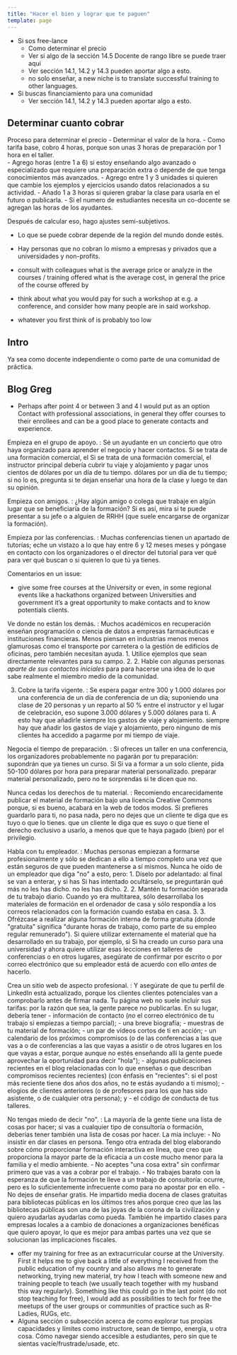 ```yaml
---
title: "Hacer el bien y lograr que te paguen"
template: page
---
```


- Si sos free-lance
  - Como determinar el precio
  - Ver si algo de la sección 14.5 Docente de rango libre se puede traer aqui
  - Ver sección 14.1, 14.2 y 14.3 pueden aportar algo a esto.
  - no solo enseñar, a new niche is to translate successful training to other languages.
- Si buscas financiamiento para una comunidad
  - Ver sección 14.1, 14.2 y 14.3 pueden aportar algo a esto.


## Determinar cuanto cobrar

Proceso para determinar el precio
	- Determinar el valor de la hora. 
	- Como tarifa base, cobro 4 horas, porque son unas 3 horas de preparación por 1 hora en el taller.  
	- Agrego horas (entre 1 a 6) si estoy enseñando algo avanzado o especializado que requiere una preparación extra o depende de que tenga conocimientos más avanzados.
    - Agrego entre 1 y 3 unidades si quieren que cambie los ejemplos y ejercicios usando datos relacionados a su actividad.
    - Añado 1 a 3 horas si quieren grabar la clase para usarla en el futuro o publicarla.
    - Si el numero de estudiantes necesita un co-docente se agregan las horas de los ayudantes.

Después de calcular eso, hago ajustes semi-subjetivos.  

- Lo que se puede cobrar depende de la región del mundo donde estés.
- Hay personas que no cobran lo mismo a empresas y privados que a universidades y non-profits.

- consult with colleagues what is the average price or analyze in the courses / training offered what is the average cost, in general the price of the course offered by 
- think about what you would pay for such a workshop at e.g. a conference, and consider how many people are in said workshop. 
- whatever you first think of is probably too low


## Intro

Ya sea como docente independiente o como parte de una comunidad de práctica.

## Blog Greg

- Perhaps after point 4 or between 3 and 4 I would put as an option Contact with professional associations, in general they offer courses to their enrollees and can be a good place to generate contacts and experience.

Empieza en el grupo de apoyo.
:   Sé un ayudante en un concierto que otro haya organizado para aprender el
    negocio y hacer contactos.  Si se trata de una formación comercial, el
    Si se trata de una formación comercial, el instructor principal debería cubrir tu viaje y alojamiento y pagar unos cientos de dólares por un día de tu tiempo.
    dólares por un día de tu tiempo; si no lo es, pregunta si te dejan enseñar
    una hora de la clase y luego te dan su opinión.

Empieza con amigos.
:   ¿Hay algún amigo o colega que trabaje en algún lugar que se beneficiaría de la formación?
    Si es así, mira si te puede presentar a su jefe o a alguien de RRHH
    (que suele encargarse de organizar la formación).

Empieza por las conferencias.
:   Muchas conferencias tienen un apartado de tutorías; eche un vistazo a lo que hay entre 6 y 12 meses
    meses y póngase en contacto con los organizadores o el director del tutorial para ver qué
    para ver qué buscan o si quieren lo que tú ya tienes.
    
Comentarios en un issue: 
 - give some free courses at the University or even, in some regional events like a hackathons organized between Universities and government it’s a great opportunity to make contacts and to know potentials clients.    

Ve donde no están los demás.
:   Muchos académicos en recuperación enseñan programación o ciencia de datos a
    empresas farmacéuticas e instituciones financieras.  Menos piensan en industrias menos
    menos glamurosas como el transporte por carretera o la gestión de edificios de oficinas, pero
    también necesitan ayuda.
    1.  Utilice ejemplos que sean directamente relevantes para su campo.
    2.  2. Hable con algunas personas *aparte de sus contactos iniciales* para
        para hacerse una idea de lo que sabe realmente el miembro medio de la comunidad.

3. Cobre la tarifa vigente.
:   Se espera pagar entre 300 y 1.000 dólares por una conferencia de un día
    de conferencia de un día; suponiendo una clase de 20 personas y un reparto al 50 % entre el
    instructor y el lugar de celebración, eso supone 3.000 dólares y 5.000 dólares para ti.  A esto hay que añadirle siempre los gastos de viaje y alojamiento.
    siempre hay que añadir los gastos de viaje y alojamiento, pero ninguno de mis
    clientes ha accedido a pagarme por mi tiempo de viaje.

Negocia el tiempo de preparación.
:   Si ofreces un taller en una conferencia, los organizadores probablemente
    no pagarán por tu preparación: supondrán que ya tienes un curso.  Si
    Si va a formar a un solo cliente, pida 50-100 dólares por hora para preparar material personalizado.
    preparar material personalizado, pero no te sorprendas si te dicen que no.

Nunca cedas los derechos de tu material.
:   Recomiendo encarecidamente publicar el material de formación bajo una licencia Creative Commons
    porque, si es bueno, acabará en la web de todos modos.
    Si prefieres guardarlo para ti, no pasa nada, pero no dejes que un cliente te diga que es tuyo o que lo tienes.
    que un cliente le diga que es suyo o que tiene el derecho exclusivo a usarlo, a menos que
    que te haya pagado (bien) por el privilegio.

Habla con tu empleador.
:   Muchas personas empiezan a formarse profesionalmente y sólo se dedican a ello
    a tiempo completo una vez que están seguros de que pueden mantenerse a sí mismos.  Nunca he oído
    de un empleador que diga "no" a esto, pero:
    1.  Díselo por adelantado: al final se van a enterar, y si has
        Si has intentado ocultárselo, se preguntarán qué más no les has dicho.
        no les has dicho.
    2.  2. Mantén tu formación separada de tu trabajo diario.  Cuando yo era
        multitarea, sólo desarrollaba los materiales de formación en el ordenador de casa
        y sólo respondía a los correos relacionados con la formación cuando estaba en casa.
    3.  3. Ofrézcase a realizar alguna formación interna de forma gratuita (donde "gratuita" significa "durante
        horas de trabajo, como parte de su empleo regular remunerado").  Si quiere
        utilizar externamente el material que ha desarrollado en su trabajo, por ejemplo, si
        Si ha creado un curso para una universidad y ahora quiere utilizar esas lecciones en
        talleres de conferencias o en otros lugares, asegúrate de confirmar por escrito o por
        correo electrónico que su empleador está de acuerdo con ello *antes* de hacerlo.

Crea un sitio web de aspecto profesional.
:   Y asegúrate de que tu perfil de LinkedIn está actualizado, porque los clientes
    clientes potenciales van a comprobarlo antes de firmar nada.  Tu página web
    no suele incluir sus tarifas: por la razón que sea, la gente parece no
    publicarlas.  En su lugar, debería tener
    - información de contacto (*no* el correo electrónico de tu trabajo si empiezas a tiempo parcial);
    - una breve biografía;
    - muestras de tu material de formación;
    - un par de vídeos cortos de ti en acción;
    - un calendario de los próximos compromisos (o de las conferencias a las que vas a
        o de conferencias a las que vayas a asistir o de otros lugares en los que vayas a estar, porque aunque no estés
        enseñando allí la gente puede aprovechar la oportunidad para decir "hola");
    - algunas publicaciones recientes en el blog relacionadas con lo que enseñas o que describan compromisos recientes
        recientes) (con énfasis en "recientes": si el post más reciente tiene dos años
        dos años, no te estás ayudando a ti mismo);
    - elogios de clientes anteriores (o de profesores para los que has sido asistente, o de cualquier otra persona);
        y
    - el código de conducta de tus talleres.

No tengas miedo de decir "no".
:   La mayoría de la gente tiene una lista de cosas por hacer; si vas a cualquier tipo de
    consultoría o formación, deberías tener también una lista de cosas por hacer.  La mía
    incluye:
    - No insistir en dar clases en persona.  Tengo otra entrada del blog elaborando
        sobre cómo proporcionar formación interactiva en línea, que creo que proporciona
        la mayor parte de la eficacia a un coste mucho menor para la familia y el
        medio ambiente.
    - No aceptes "una cosa extra" sin confirmar primero que vas a
        vas a cobrar por el trabajo.
    - No trabajes barato con la esperanza de que la formación te lleve a un trabajo de consultoría:
        ocurre, pero es lo suficientemente infrecuente como para no apostar por
        en ello.
    - No dejes de enseñar gratis.  He impartido media docena de clases gratuitas para
        bibliotecas públicas en los últimos tres años porque creo que las
        las bibliotecas públicas son una de las joyas de la corona de la civilización y quiero ayudarlas
        ayudarlas como pueda.  También he impartido clases para empresas locales a
        a cambio de donaciones a organizaciones benéficas que quiero apoyar, lo que es mejor
        para ambas partes una vez que se solucionan las implicaciones fiscales.

- offer my training for free as an extracurricular course at the University. First it helps me to give back a little of everything I received from the public education of my country and also allows me to generate networking, trying new material, try how I teach with someone new and training people to teach (we usually teach together with my husband this way regularly). Something like this could go in the last point (do not stop teaching for free), I would add as possibilities to tech for free the meetups of the user groups or communities of practice such as R-Ladies, RUGs, etc.        
- Alguna sección o subsección acerca de como explorar tus propias capacidades y límites como instructore, sean de tiempo, energía, u otra cosa. Cómo navegar siendo accesible a estudiantes, pero sin que te sientas vacíe/frustrade/usade, etc. 
